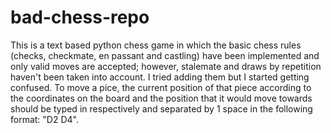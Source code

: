 # bad-chess-repo

This is a text based python chess game in which the basic chess rules (checks, checkmate, en passant and castling) have been implemented and only valid moves are accepted; however, stalemate and draws by repetition haven't been taken into account. I tried adding them but I started getting confused. To move a pice, the current position of that piece according to the coordinates on the board and the position that it would move towards should be typed in respectively and separated by 1 space in the following format: "D2 D4". 
